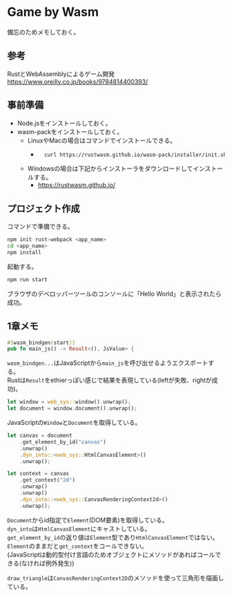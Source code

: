 # Game by Wasm

備忘のためメモしておく。

## 参考

RustとWebAssemblyによるゲーム開発  
https://www.oreilly.co.jp/books/9784814400393/

## 事前準備

- Node.jsをインストールしておく。
- wasm-packをインストールしておく。
  - LinuxやMacの場合はコマンドでインストールできる。
    - ```sh
        curl https://rustwasm.github.io/wasm-pack/installer/init.sh -sSf | sh
        ```
  - Windowsの場合は下記からインストーラをダウンロードしてインストールする。
    - https://rustwasm.github.io/

## プロジェクト作成

コマンドで準備できる。

```sh
npm init rust-webpack <app_name>
cd <app_name>
npm install
```

起動する。

```sh
npm run start
```

ブラウザのデベロッパーツールのコンソールに「Hello World」と表示されたら成功。

## 1章メモ

```rust
#[wasm_bindgen(start)]
pub fn main_js() -> Result<(), JsValue> {
```

`wasm_bindgen...`はJavaScriptから`main_js`を呼び出せるようエクスポートする。  
Rustは`Result`をethierっぽい感じで結果を表現している(leftが失敗、rightが成功)。  


```rust
let window = web_sys::window().unwrap();
let document = window.document().unwrap();
```

JavaScriptの`Window`と`Document`を取得している。  

```rust
let canvas = document
    .get_element_by_id("canvas")
    .unwrap()
    .dyn_into::<web_sys::HtmlCanvasElement>()
    .unwrap();

let context = canvas
    .get_context("2d")
    .unwrap()
    .unwrap()
    .dyn_into::<web_sys::CanvasRenderingContext2d>()
    .unwrap();
```

`Document`からid指定で`Element`(DOM要素)を取得している。  
`dyn_into`は`HtmlCanvasElement`にキャストしている。  
`get_element_by_id`の返り値は`Element`型であり`HtmlCanvasElement`ではない。  
`Element`のままだと`get_context`をコールできない。  
(JavaScriptは動的型付け言語のためオブジェクトにメソッドがあればコールできる(なければ例外発生))  

`draw_triangle`は`CanvasRenderingContext2D`のメソッドを使って三角形を描画している。  
